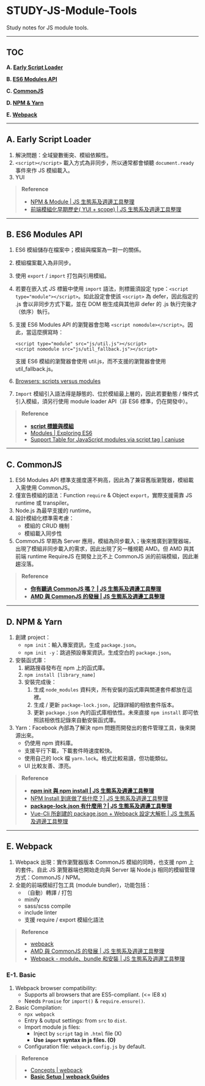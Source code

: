 # STUDY-JS-Module-Tools
Study notes for JS module tools.

---

## TOC
**A. [Early Script Loader](https://github.com/nizniz187/STUDY-JS-Module-Tools#a-early-script-loader)**
    
**B. [ES6 Modules API](https://github.com/nizniz187/STUDY-JS-Module-Tools#b-es6-modules-api)**
    
**C. [CommonJS](https://github.com/nizniz187/STUDY-JS-Module-Tools#c-commonjs)**
    
**D. [NPM & Yarn](https://github.com/nizniz187/STUDY-JS-Module-Tools#d-npm--yarn)**
    
**E. [Webpack](https://github.com/nizniz187/STUDY-JS-Module-Tools#e-webpack)**
    

---

## A. Early Script Loader
1. 解決問題：全域變數衝突、模組依賴性。
1. `<script></script>` 載入方式為非同步，所以通常都會傾聽 `document.ready` 事件來作 JS 模組載入。
1. YUI

> **Reference**
> - [NPM & Module | JS 生態系及週邊工具整理](https://ithelp.ithome.com.tw/articles/10191478)
> - [前端模組化早期歷史( YUI + scope) | JS 生態系及週邊工具整理](https://ithelp.ithome.com.tw/articles/10191198)

---

## B. ES6 Modules API
1. ES6 模組儲存在檔案中；模組與檔案為一對一的關係。
1. 模組檔案載入為非同步。
1. 使用 `export` / `import` 打包與引用模組。
1. 若要在嵌入式 JS 標籤中使用 `import` 語法，則標籤須設定 type：`<script type="module"></script>`。如此設定會使該 `<script>` 為 defer，因此指定的 .js 會以非同步方式下載，並在 DOM 樹生成與其他非 defer 的 .js 執行完後才（依序）執行。
1. 支援 ES6 Modules API 的瀏覽器會忽略 `<script nomodule></script>`。因此，當這麼撰寫時：
    
    ```
    <script type="module" src="js/util.js"></script>
    <script nomodule src="js/util_fallback.js"></script>
    ```
    支援 ES6 模組的瀏覽器會使用 util.js，而不支援的瀏覽器會使用 util_fallback.js。
1. [Browsers: scripts versus modules](http://exploringjs.com/es6/ch_modules.html#_browsers-scripts-versus-modules)
1. `Import` 模組引入語法得是靜態的、位於模組最上層的，因此若要動態 / 條件式引入模組，須另行使用 module loader API（非 ES6 標準，仍在開發中）。

> **Reference**
> - **[script 標籤與模組](https://openhome.cc/Gossip/ECMAScript/ScriptModule.html)**
> - [Modules | Exploring ES6](http://exploringjs.com/es6/index.html#toc_ch_modules)
> - [Support Table for JavaScript modules via script tag | caniuse](https://caniuse.com/#feat=es6-module)

---

## C. CommonJS
1. ES6 Modules API 標準支援度還不夠高，因此為了兼容舊版瀏覽器，模組載入需使用 CommonJS。
1. 僅宣告模組的語法：Function `require` & Object `export`，實際支援需靠 JS runtime 或 transpiler。
1. Node.js 為最早支援的 runtime。
1. 設計模組化標準需考慮：
    - 模組的 CRUD 機制
    - 模組載入同步性
1. CommonJS 早期為 Server 應用，模組為同步載入；後來推廣到瀏覽器端，出現了模組非同步載入的需求，因此出現了另一種規範 AMD。但 AMD 與其前端 runtime RequireJS 在開發上比不上 CommonJS 派的前端模組，因此漸趨沒落。

> **Reference**
> - **[你有聽過 CommonJS 嗎？ | JS 生態系及週邊工具整理](https://ithelp.ithome.com.tw/articles/10191478)**
> - **[AMD 與 CommonJS 的發展 | JS 生態系及週邊工具整理](https://ithelp.ithome.com.tw/articles/10191574)**

---

## D. NPM & Yarn
1. 創建 project：
    - `npm init`：輸入專案資訊，生成 `package.json`。
    - `npm init -y`：跳過預設專案資訊，生成空白的 `package.json`。
1. 安裝函式庫：
    1. 網路搜尋發布在 npm 上的函式庫。
    1. `npm install [library_name]`
    1. 安裝完成後：
        1. 生成 `node_modules` 資料夾，所有安裝的函式庫與關連套件都放在這裡。
        1. 生成 / 更新 `package-lock.json`，記錄詳細的相依套件版本。
        1. 更新 `package.json` 內的函式庫相依性。未來直接 `npm install` 即可依照該相依性記錄來自動安裝函式庫。
1. Yarn：Facebook 內部為了解決 npm 問題而開發出的套件管理工具，後來開源出來。
    - 仍使用 npm 資料庫。
    - 支援平行下載，下載套件時速度較快。
    - 使用自己的 lock 檔 `yarn.lock`。格式比較易讀，但功能類似。
    - UI 比較友善、漂亮。

> **Reference**
> - **[npm init 與 npm install | JS 生態系及週邊工具整理](https://ithelp.ithome.com.tw/articles/10191682)**
> - [NPM Install 到底做了些什麼？| JS 生態系及週邊工具整理](https://ithelp.ithome.com.tw/articles/10191783)
> - **[package-lock.json 有什麼用？| JS 生態系及週邊工具整理](https://ithelp.ithome.com.tw/articles/10191888)**
> - [Vue-Cli 所創建的 package.json + Webpack 設定大解析 | JS 生態系及週邊工具整理](https://ithelp.ithome.com.tw/articles/10192120)

---

## E. Webpack
1. Webpack 出現：實作瀏覽器版本 CommonJS 模組的同時，也支援 npm 上的套件。自此 JS 瀏覽器端也開始走向與 Server 端 Node.js 相同的模組管理方式：CommonJS / NPM。
1. 全能的前端模組打包工具 (module bundler)，功能包括：
    - （自動）轉譯 / 打包
    - minify
    - sass/scss compile
    - include linter
    - 支援 require / export 模組化語法
    
> **Reference**
> - [webpack](https://webpack.js.org/)
> - [AMD 與 CommonJS 的發展 | JS 生態系及週邊工具整理](https://ithelp.ithome.com.tw/articles/10191574)
> - [Webpack - module、bundle 和安裝 | JS 生態系及週邊工具整理](https://ithelp.ithome.com.tw/articles/10192845)

### E-1. Basic
1. Webpack browser compatibility:
    - Supports all browsers that are ES5-compliant. (<= IE8 x)
    - Needs `Promise` for `import()` & `require.ensure()`.
1. Basic Compilation:
    - `npx webpack`
    - Entry & output settings: from `src` to `dist`.
    - Import module js files: 
        - Inject by `script` tag in `.html` file (X)
        - **Use `import` syntax in js files. (O)**
    - Configuration file: `webpack.config.js` by default.

> **Reference**
> - [Concepts | webpack](https://webpack.js.org/concepts)
> - **[Basic Setup | webpack Guides](https://webpack.js.org/guides/getting-started)**
